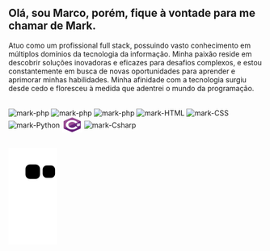 ## Olá, sou Marco, porém, fique à vontade para me chamar de Mark. 

Atuo como um profissional full stack, possuindo vasto conhecimento em múltiplos domínios da tecnologia da informação. Minha paixão reside em descobrir soluções inovadoras e eficazes para desafios complexos, e estou constantemente em busca de novas oportunidades para aprender e aprimorar minhas habilidades. Minha afinidade com a tecnologia surgiu desde cedo e floresceu à medida que adentrei o mundo da programação.




<div style="display: inline_block"><br>
  <img align="center" alt="mark-php" height="30" width="40" src="https://cdn.jsdelivr.net/gh/devicons/devicon/icons/php/php-plain.svg" />
  <img align="center" alt="mark-php" height="30" width="40" src="https://cdn.jsdelivr.net/gh/devicons/devicon/icons/laravel/laravel-plain.svg" />
  <img align="center" alt="mark-php" height="30" width="40" src="https://cdn.jsdelivr.net/gh/devicons/devicon/icons/codeigniter/codeigniter-plain.svg" />
  <img align="center" alt="mark-HTML" height="30" width="40" src="https://cdn.jsdelivr.net/gh/devicons/devicon/icons/magento/magento-original.svg" />
  <img align="center" alt="mark-CSS" height="30" width="40" src="https://cdn.jsdelivr.net/gh/devicons/devicon/icons/python/python-plain.svg" />
  <img align="center" alt="mark-Python" height="30" width="40" src="https://cdn.jsdelivr.net/gh/devicons/devicon/icons/javascript/javascript-original.svg" />
  <img align="center" alt="mark-Csharp" height="30" width="40" src="https://raw.githubusercontent.com/devicons/devicon/master/icons/csharp/csharp-original.svg">
  <img align="center" alt="mark-Csharp" height="30" width="40" src="https://cdn.jsdelivr.net/gh/devicons/devicon/icons/git/git-plain.svg" />
</div>

##

![snake gif](https://github.com/MarcoRam0s/MarcoRam0s/blob/output/github-contribution-grid-snake.svg)
